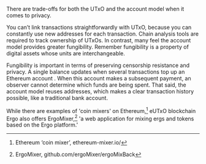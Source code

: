There are trade-offs for both the UTxO and the account model when it comes to privacy.

You can’t link transactions straightforwardly with UTxO, because you can constantly use new addresses for each transaction. Chain analysis tools are required to track ownership of UTxOs. In contrast, many feel the account model provides greater fungibility. Remember fungibility is a property of digital assets whose units are interchangeable. 

Fungibility is important in terms of preserving censorship resistance and privacy. A single balance updates when several transactions top up an Ethereum account . When this account makes a subsequent payment, an observer cannot determine which funds are being spent. That said, the account model reuses addresses, which makes a clear transaction history possible, like a traditional bank account.  

While there are examples of 'coin mixers' on Ethereum,[^1] eUTxO blockchain Ergo also offers  ErgoMixer,[^2] 'a web application for mixing ergs and tokens based on the Ergo platform.' 

[^1]: Ethereum ‘coin mixer’, ethereum-mixer.io/
[^2]: ErgoMixer, github.com/ergoMixer/ergoMixBack

